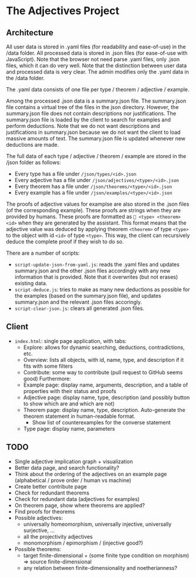 # The Adjectives Project

## Architecture

All user data is stored in .yaml files (for readability and ease-of-use) in the /data folder.
All processed data is stored in .json files (for ease-of-use with JavaScript).
Note that the browser not need parse .yaml files, only .json files, which it can do very well.
Note that the distinction between user data and processed data is very clear.
The admin modifies only the .yaml data in the /data folder.

The .yaml data consists of one file per type / theorem / adjective / example.

Among the processed .json data is a summary.json file.
The summary.json file contains a virtual tree of the files in the json directory.
However, the summary.json file does not contain descriptions nor justifications.
The summary.json file is loaded by the client to search for examples and perform deductions.
Note that we do not want descriptions and justifications in summary.json because we do not want the client to load massive amounts of text.
The summary.json file is updated whenever new deductions are made.

The full data of each type / adjective / theorem / example are stored in the /json folder as follows:
- Every type has a file under `/json/types/<id>.json`
- Every adjective has a file under `/json/adjectives/<type>/<id>.json`
- Every theorem has a file under `/json/theorems/<type>/<id>.json`
- Every example has a file under `/json/examples/<type>/<id>.json`

The proofs of adjective values for examplse are also stored in the .json files (of the corresponding example).
These proofs are strings when they are provided by humans.
These proofs are formatted as `🤖 <type> <theorem> <id>` when they are generated by the assistant.
This format means that the adjective value was deduced by applying theorem `<theorem>` of type `<type>` to the object with id `<id>` of type `<type>`.
This way, the client can recursively deduce the complete proof if they wish to do so.

There are a number of scripts:
- `script-update-json-from-yaml.js`: reads the .yaml files and updates summary.json and the other .json files accordingly with any new information that is provided. Note that it overwrites (but not erases) existing data.
- `script-deduce.js`: tries to make as many new deductions as possible for the examples (based on the summary.json file), and updates summary.json and the relevant .json files accoringly.
- `script-clear-json.js`: clears all generated .json files.


## Client

- `index.html`: single page application, with tabs:
  - Explore: allows for dynamic searching, deductions, contradictions, etc.
  - Overview: lists all objects, with id, name, type, and description if it fits
              with some filters
  - Contribute: some way to contribute (pull request to GitHub seems good)
  Furthermore:
  - Example page: display name, arguments, description, and a table of properties with their status and proofs
  - Adjective page: display name, type, description (and possibly button to show which are and which are not)
  - Theorem page: display name, type, description. Auto-generate the theorem statement in human-readable format.
    - Show list of counterexamples for the converse statement
  - Type page: display name, parameters

## TODO

- Single adjective implication graph + visualization
- Better data page, and search functionality?
- Think about the ordering of the adjectives on an example page (alphabetical / prove order / human vs machine)
- Create better contribute page
- Check for redundant theorems
- Check for redundant data (adjectives for examples)
- On theorem page, show where theorems are applied?
- Find proofs for theorems
- Possible adjectives:
  - universally homeomorphism, universally injective, universally surjective, ...
  - all the projectivity adjectives
  - monomorphism / epimorphism / (injective good?)
- Possible theorems:
  - target finite-dimensional + (some finite type condition on morphism) => source finite-dimensional
  - any relation between finite-dimensionality and noetherianness?
